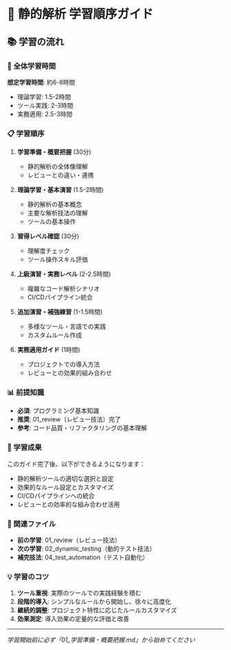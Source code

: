 # 🎯 静的解析 学習順序ガイド

## 📚 学習の流れ

### 🎯 全体学習時間
**想定学習時間**: 約6-8時間
- 理論学習: 1.5-2時間
- ツール実践: 2-3時間  
- 実務適用: 2.5-3時間

### 📋 学習順序

1. **学習準備・概要把握** (30分)
   - 静的解析の全体像理解
   - レビューとの違い・連携

2. **理論学習・基本演習** (1.5-2時間)
   - 静的解析の基本概念
   - 主要な解析技法の理解
   - ツールの基本操作

3. **習得レベル確認** (30分)
   - 理解度チェック
   - ツール操作スキル評価

4. **上級演習・実務レベル** (2-2.5時間)
   - 複雑なコード解析シナリオ
   - CI/CDパイプライン統合

5. **追加演習・補強練習** (1-1.5時間)
   - 多様なツール・言語での実践
   - カスタムルール作成

6. **実務適用ガイド** (1時間)
   - プロジェクトでの導入方法
   - レビューとの効果的組み合わせ

### 📊 前提知識
- **必須**: プログラミング基本知識
- **推奨**: 01_review（レビュー技法）完了
- **参考**: コード品質・リファクタリングの基本理解

### 🎯 学習成果
このガイド完了後、以下ができるようになります：
- 静的解析ツールの適切な選択と設定
- 効果的なルール設定とカスタマイズ
- CI/CDパイプラインへの統合
- レビューとの効率的な組み合わせ活用

### 🔗 関連ファイル
- **前の学習**: 01_review（レビュー技法）
- **次の学習**: 02_dynamic_testing（動的テスト技法）
- **補完技法**: 04_test_automation（テスト自動化）

### 💡 学習のコツ
1. **ツール重視**: 実際のツールでの実践経験を積む
2. **段階的導入**: シンプルなルールから開始し、徐々に高度化
3. **継続的調整**: プロジェクト特性に応じたルールカスタマイズ
4. **効果測定**: 導入効果の定量的な評価と改善

---
*学習開始前に必ず「01_学習準備・概要把握.md」から始めてください*